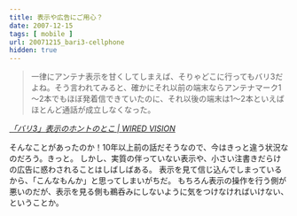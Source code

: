 ```yaml
---
title: 表示や広告にご用心？
date: 2007-12-15
tags: [ mobile ]
url: 20071215_bari3-cellphone
hidden: true
---
```



<blockquote>一律にアンテナ表示を甘くしてしまえば、そりゃどこに行ってもバリ3だよね。そう言われてみると、確かにそれ以前の端末ならアンテナマーク1～2本でもほぼ発着信できていたのに、それ以後の端末は1～2本といえばほとんど通話が成立しなくなった。</blockquote>
<cite><a href="http://wiredvision.jp/blog/kogure/200712/200712120039.html">「バリ3」表示のホントのとこ | WIRED VISION</a></cite>

そんなことがあったのか！10年以上前の話だそうなので、今はきっと違う状況なのだろう。きっと。
しかし、実質の伴っていない表示や、小さい注書きだらけの広告に惑わされることはしばしばある。
表示を見て信じ込んでしまっているから、「こんなもんか」と思ってしまいがちだ。
もちろん表示の操作を行う側が悪いのだが、表示を見る側も鵜呑みにしないように気をつけなければいけない、ということか。
